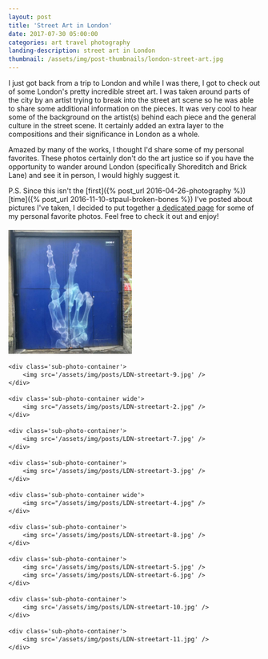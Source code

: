 ```yaml
---
layout: post
title: 'Street Art in London'
date: 2017-07-30 05:00:00
categories: art travel photography
landing-description: street art in London
thumbnail: /assets/img/post-thumbnails/london-street-art.jpg
---
```


I just got back from a trip to London and while I was there, I got to check out of some London's pretty incredible street art. I was taken around parts of the city by an artist trying to break into the street art scene so he was able to share some additional information on the pieces. It was very cool to hear some of the background on the artist(s) behind each piece and the general culture in the street scene. It certainly added an extra layer to the compositions and their significance in London as a whole.

Amazed by many of the works, I thought I'd share some of my personal favorites. These photos certainly don't do the art justice so if you have the opportunity to wander around London (specifically Shoreditch and Brick Lane) and see it in person, I would highly suggest it.

P.S. Since this isn't the [first]({% post_url 2016-04-26-photography %}) [time]({% post_url 2016-11-10-stpaul-broken-bones %}) I've posted about pictures I've taken, I decided to put together [a dedicated page](/photography) for some of my personal favorite photos. Feel free to check it out and enjoy!

<style>
    .photo-container {
    }

    .photo-container img {
        margin: 0;
        padding: 5px 5px 0 0;
    }

    .sub-photo-container {
        width: 49%;
        display: inline-block;
        vertical-align: top;
    }

    .sub-photo-container.wide {
        width: calc(98% + 5px);
    }

</style>

<div class='photo-container'>
    <div class='sub-photo-container'>
        <img src='/assets/img/posts/LDN-streetart-1.jpg' />
    </div>

    <div class='sub-photo-container'>
        <img src='/assets/img/posts/LDN-streetart-9.jpg' />
    </div>

    <div class='sub-photo-container wide'>
        <img src="/assets/img/posts/LDN-streetart-2.jpg" />
    </div>

    <div class='sub-photo-container'>
        <img src='/assets/img/posts/LDN-streetart-7.jpg' />
    </div>

    <div class='sub-photo-container'>
        <img src='/assets/img/posts/LDN-streetart-3.jpg' />
    </div>

    <div class='sub-photo-container wide'>
        <img src="/assets/img/posts/LDN-streetart-4.jpg" />
    </div>

    <div class='sub-photo-container'>
        <img src='/assets/img/posts/LDN-streetart-8.jpg' />
    </div>

    <div class='sub-photo-container'>
        <img src='/assets/img/posts/LDN-streetart-5.jpg' />
        <img src='/assets/img/posts/LDN-streetart-6.jpg' />
    </div>

    <div class='sub-photo-container'>
        <img src='/assets/img/posts/LDN-streetart-10.jpg' />
    </div>

    <div class='sub-photo-container'>
        <img src='/assets/img/posts/LDN-streetart-11.jpg' />
    </div>
</div>

